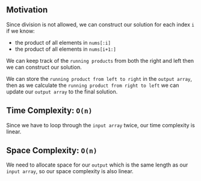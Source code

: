 ## Motivation
Since division is not allowed, we can construct our solution for each index `i` if we know:
* the product of all elements in `nums[:i]`
* the product of all elements in `nums[i+1:]`

We can keep track of the `running products` from both the right and left then we can construct our solution. 

We can store the `running product from left to right` in the `output array`, then as we calculate the `running product from right to left` we can update our `output array` to the final solution.

## Time Complexity: `O(n)`
Since we have to loop through the `input array` twice, our time complexity is linear.

## Space Complexity: `O(n)`
We need to allocate space for our `output` which is the same length as our `input array`, so our space complexity is also linear.